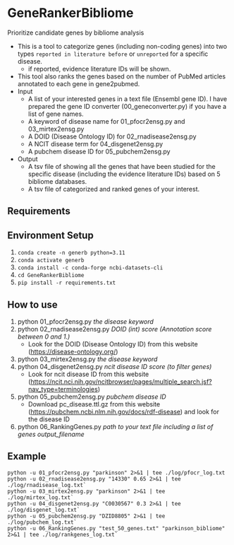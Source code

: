 # GeneRankerBibliome
Prioritize candidate genes by bibliome analysis
- This is a tool to categorize genes (including non-coding genes) into two types `reported in literature before` or `unreported` for a specific disease. 
    - if reported, evidence literature IDs will be shown. 
- This tool also ranks the genes based on the number of PubMed articles annotated to each gene in gene2pubmed.
- Input
    - A list of your interested genes in a text file (Ensembl gene ID). I have prepared the gene ID converter (00_geneconverter.py) if you have a list of gene names.
    - A keyword of disease name for 01_pfocr2ensg.py and 03_mirtex2ensg.py
    - A DOID (Disease Ontology ID) for 02_rnadisease2ensg.py
    - A NCIT disease term for 04_disgenet2ensg.py
    - A pubchem disease ID for 05_pubchem2ensg.py
- Output
    - A tsv file of showing all the genes that have been studied for the specific disease (including the evidence literature IDs) based on 5 bibliome databases.
    - A tsv file of categorized and ranked genes of your interest.

## Requirements


## Environment Setup
1. `conda create -n generb python=3.11`
2. `conda activate generb`
3. `conda install -c conda-forge ncbi-datasets-cli`
3. `cd GeneRankerBibliome`
4. `pip install -r requirements.txt`


## How to use
1. python 01_pfocr2ensg.py *the disease keyword* 
2. python 02_rnadisease2ensg.py *DOID* *(int) score (Annotation score between 0 and 1.)*
    - Look for the DOID (Disease Ontology ID) from this website (https://disease-ontology.org/)
3. python 03_mirtex2ensg.py *the disease keyword*
4. python 04_disgenet2ensg.py *ncit disease ID* *score (to filter genes)*
    - Look for ncit disease ID from this website (https://ncit.nci.nih.gov/ncitbrowser/pages/multiple_search.jsf?nav_type=terminologies)
5. python 05_pubchem2ensg.py *pubchem disease ID*
    - Download pc_disease.ttl.gz from this website (https://pubchem.ncbi.nlm.nih.gov/docs/rdf-disease) and look for the disease ID
6. python 06_RankingGenes.py *path to your text file including a list of genes* *output_filename*



## Example 
```
python -u 01_pfocr2ensg.py "parkinson" 2>&1 | tee ./log/pfocr_log.txt
python -u 02_rnadisease2ensg.py "14330" 0.65 2>&1 | tee ./log/rnadisease_log.txt` 
python -u 03_mirtex2ensg.py "parkinson" 2>&1 | tee ./log/mirtex_log.txt`
python -u 04_disgenet2ensg.py "C0030567" 0.3 2>&1 | tee ./log/disgenet_log.txt`
python -u 05_pubchem2ensg.py "DZID8805" 2>&1 | tee ./log/pubchem_log.txt`
python -u 06_RankingGenes.py "test_50_genes.txt" "parkinson_bibliome" 2>&1 | tee ./log/rankgenes_log.txt`
```
